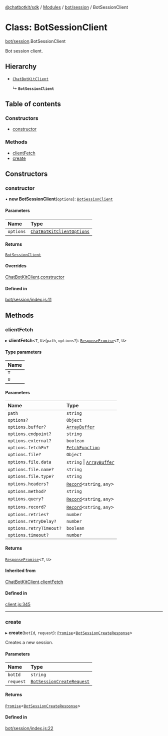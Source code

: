 [@chatbotkit/sdk](../README.md) / [Modules](../modules.md) / [bot/session](../modules/bot_session.md) / BotSessionClient

# Class: BotSessionClient

[bot/session](../modules/bot_session.md).BotSessionClient

Bot session client.

## Hierarchy

- [`ChatBotKitClient`](client.ChatBotKitClient.md)

  ↳ **`BotSessionClient`**

## Table of contents

### Constructors

- [constructor](bot_session.BotSessionClient.md#constructor)

### Methods

- [clientFetch](bot_session.BotSessionClient.md#clientfetch)
- [create](bot_session.BotSessionClient.md#create)

## Constructors

### constructor

• **new BotSessionClient**(`options`): [`BotSessionClient`](bot_session.BotSessionClient.md)

#### Parameters

| Name | Type |
| :------ | :------ |
| `options` | [`ChatBotKitClientOptions`](../interfaces/client.ChatBotKitClientOptions.md) |

#### Returns

[`BotSessionClient`](bot_session.BotSessionClient.md)

#### Overrides

[ChatBotKitClient](client.ChatBotKitClient.md).[constructor](client.ChatBotKitClient.md#constructor)

#### Defined in

[bot/session/index.js:11](https://github.com/chatbotkit/node-sdk/blob/main/packages/sdk/src/bot/session/index.js#L11)

## Methods

### clientFetch

▸ **clientFetch**\<`T`, `U`\>(`path`, `options?`): [`ResponsePromise`](client.ResponsePromise.md)\<`T`, `U`\>

#### Type parameters

| Name |
| :------ |
| `T` |
| `U` |

#### Parameters

| Name | Type |
| :------ | :------ |
| `path` | `string` |
| `options?` | `Object` |
| `options.buffer?` | [`ArrayBuffer`]( https://developer.mozilla.org/docs/Web/JavaScript/Reference/Global_Objects/ArrayBuffer ) |
| `options.endpoint?` | `string` |
| `options.external?` | `boolean` |
| `options.fetchFn?` | [`FetchFunction`](../modules/client.md#fetchfunction) |
| `options.file?` | `Object` |
| `options.file.data` | `string` \| [`ArrayBuffer`]( https://developer.mozilla.org/docs/Web/JavaScript/Reference/Global_Objects/ArrayBuffer ) |
| `options.file.name?` | `string` |
| `options.file.type?` | `string` |
| `options.headers?` | [`Record`]( https://www.typescriptlang.org/docs/handbook/utility-types.html#recordkeys-type )\<`string`, `any`\> |
| `options.method?` | `string` |
| `options.query?` | [`Record`]( https://www.typescriptlang.org/docs/handbook/utility-types.html#recordkeys-type )\<`string`, `any`\> |
| `options.record?` | [`Record`]( https://www.typescriptlang.org/docs/handbook/utility-types.html#recordkeys-type )\<`string`, `any`\> |
| `options.retries?` | `number` |
| `options.retryDelay?` | `number` |
| `options.retryTimeout?` | `boolean` |
| `options.timeout?` | `number` |

#### Returns

[`ResponsePromise`](client.ResponsePromise.md)\<`T`, `U`\>

#### Inherited from

[ChatBotKitClient](client.ChatBotKitClient.md).[clientFetch](client.ChatBotKitClient.md#clientfetch)

#### Defined in

[client.js:345](https://github.com/chatbotkit/node-sdk/blob/main/packages/sdk/src/client.js#L345)

___

### create

▸ **create**(`botId`, `request`): [`Promise`]( https://developer.mozilla.org/docs/Web/JavaScript/Reference/Global_Objects/Promise )\<[`BotSessionCreateResponse`](../modules/bot_session_v1.md#botsessioncreateresponse)\>

Creates a new session.

#### Parameters

| Name | Type |
| :------ | :------ |
| `botId` | `string` |
| `request` | [`BotSessionCreateRequest`](../modules/bot_session_v1.md#botsessioncreaterequest) |

#### Returns

[`Promise`]( https://developer.mozilla.org/docs/Web/JavaScript/Reference/Global_Objects/Promise )\<[`BotSessionCreateResponse`](../modules/bot_session_v1.md#botsessioncreateresponse)\>

#### Defined in

[bot/session/index.js:22](https://github.com/chatbotkit/node-sdk/blob/main/packages/sdk/src/bot/session/index.js#L22)
